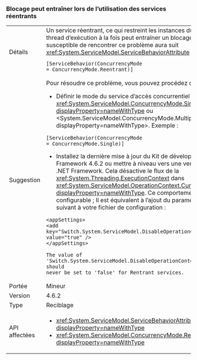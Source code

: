 ### <a name="deadlock-may-result-when-using-reentrant-services"></a>Blocage peut entraîner lors de l’utilisation des services réentrants

|   |   |
|---|---|
|Détails|Un service réentrant, ce qui restreint les instances du service à un thread d’exécution à la fois peut entraîner un blocage. Services susceptible de rencontrer ce problème aura suit <xref:System.ServiceModel.ServiceBehaviorAttribute> dans leur code :<pre><code class="language-csharp">[ServiceBehavior(ConcurrencyMode = ConcurrencyMode.Reentrant)]&#13;&#10;</code></pre>|
|Suggestion|Pour résoudre ce problème, vous pouvez procédez comme suit :<ul><li>Définir le mode du service d’accès concurrentiel <xref:System.ServiceModel.ConcurrencyMode.Single?displayProperty=nameWithType> ou &lt;System.ServiceModel.ConcurrencyMode.Multiple?displayProperty=nameWithType&gt;. Exemple :</li></ul><pre><code class="language-csharp">[ServiceBehavior(ConcurrencyMode = ConcurrencyMode.Single)]&#13;&#10;</code></pre><ul><li>Installez la dernière mise à jour du Kit de développement .NET Framework 4.6.2 ou mettre à niveau vers une version ultérieure du .NET Framework. Cela désactive le flux de la <xref:System.Threading.ExecutionContext> dans <xref:System.ServiceModel.OperationContext.Current?displayProperty=nameWithType>. Ce comportement est configurable ; Il est équivalent à l’ajout du paramètre d’application suivant à votre fichier de configuration :</li></ul><pre><code class="language-xml">&lt;appSettings&gt;&#13;&#10;&lt;add key=&quot;Switch.System.ServiceModel.DisableOperationContextAsyncFlow&quot; value=&quot;true&quot; /&gt;&#13;&#10;&lt;/appSettings&gt;&#13;&#10;&#13;&#10;The value of &#39;Switch.System.ServiceModel.DisableOperationContextAsyncFlow&#39; should never be set to &#39;false&#39; for Rentrant services.&#13;&#10;</code></pre>|
|Portée|Mineur|
|Version|4.6.2|
|Type|Reciblage|
|API affectées|<ul><li><xref:System.ServiceModel.ServiceBehaviorAttribute?displayProperty=nameWithType></li><li><xref:System.ServiceModel.ConcurrencyMode.Reentrant?displayProperty=nameWithType></li></ul>|

